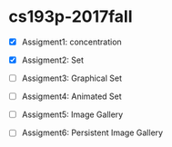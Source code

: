# cs193p-2017fall

- [x] Assigment1: concentration


- [x] Assigment2: Set


- [ ] Assigment3: Graphical Set


- [ ] Assigment4: Animated Set


- [ ] Assigment5: Image Gallery
- [ ] Assigment6: Persistent Image Gallery

